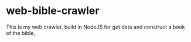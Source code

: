 # web-bible-crawler
This is my web crawler, build in NodeJS for get data and construct a book of the bible,
